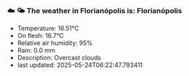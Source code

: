 ### ☁️ 🌤️  The weather in Florianópolis is: Florianópolis

- Temperature: 16.51°C
- On flesh: 16.7°C
- Relative air humidity: 95%
- Rain: 0.0 mm
- Description: Overcast clouds
- last updated: 2025-05-24T06:22:47.793411
